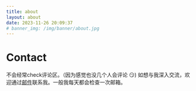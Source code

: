 ```yaml
---
title: about
layout: about
date: 2023-11-26 20:09:37
# banner_img: /img/banner/about.jpg
---
```



# Contact

不会经常check评论区。（因为感觉也没几个人会评论 :smirk:) 如想与我深入交流，欢迎通过[邮件](mailto:skr-1008@outlook.com)联系我。一般我每天都会检查一次邮箱。

<div>

<!-- <div > 
<iframe  style="position: relative; width: 100%; height: 520px; " src="//player.bilibili.com/player.html?isOutside=true&aid=1406411081&bvid=BV1Wr421K7rd&cid=1619098653&p=1" scrolling="no" border="0" frameborder="no" framespacing="0" allowfullscreen="true"></iframe> </div>

</div> -->
